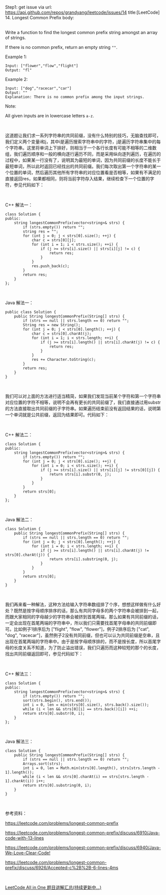 Step1: get issue via url: https://api.github.com/repos/grandyang/leetcode/issues/14 
 title:[LeetCode] 14. Longest Common Prefix 
 body:  
  

Write a function to find the longest common prefix string amongst an array of strings.

If there is no common prefix, return an empty string `""`.

Example 1:
    
    
    Input: ["flower","flow","flight"]
    Output: "fl"
    

Example 2:
    
    
    Input: ["dog","racecar","car"]
    Output: ""
    Explanation: There is no common prefix among the input strings.
    

Note:

All given inputs are in lowercase letters `a-z`.

 

这道题让我们求一系列字符串的共同前缀，没有什么特别的技巧，无脑查找即可，我们定义两个变量i和j，其中i是遍历搜索字符串中的字符，j是遍历字符串集中的每个字符串。这里将单词上下排好，则相当于一个各行长度有可能不相等的二维数组，我们遍历顺序和一般的横向逐行遍历不同，而是采用纵向逐列遍历，在遍历的过程中，如果某一行没有了，说明其为最短的单词，因为共同前缀的长度不能长于最短单词，所以此时返回已经找出的共同前缀。我们每次取出第一个字符串的某一个位置的单词，然后遍历其他所有字符串的对应位置看是否相等，如果有不满足的直接返回res，如果都相同，则将当前字符存入结果，继续检查下一个位置的字符，参见代码如下：

 

C++ 解法一：
    
    
    class Solution {
    public:
        string longestCommonPrefix(vector<string>& strs) {
            if (strs.empty()) return "";
            string res = "";
            for (int j = 0; j < strs[0].size(); ++j) {
                char c = strs[0][j];
                for (int i = 1; i < strs.size(); ++i) {
                    if (j >= strs[i].size() || strs[i][j] != c) {
                        return res;
                    }
                }
                res.push_back(c);
            }
            return res;
        }
    };

 

Java 解法一：
    
    
    public class Solution {
        public String longestCommonPrefix(String[] strs) {
            if (strs == null || strs.length == 0) return "";
            String res = new String();
            for (int j = 0; j < strs[0].length(); ++j) {
                char c = strs[0].charAt(j);
                for (int i = 1; i < strs.length; ++i) {
                    if (j >= strs[i].length() || strs[i].charAt(j) != c) {
                        return res;
                    }
                }
                res += Character.toString(c);
            }
            return res;
        }
    }

 

我们可以对上面的方法进行适当精简，如果我们发现当前某个字符和第一个字符串对应位置的字符不相等，说明不会再有更长的共同前缀了，我们直接通过用substr的方法直接取出共同前缀的子字符串。如果遍历结束前没有返回结果的话，说明第一个单词就是公共前缀，返回为结果即可。代码如下：

 

C++ 解法二：
    
    
    class Solution {
    public:
        string longestCommonPrefix(vector<string>& strs) {
            if (strs.empty()) return "";
            for (int j = 0; j < strs[0].size(); ++j) {
                for (int i = 0; i < strs.size(); ++i) {
                    if (j >= strs[i].size() || strs[i][j] != strs[0][j]) {
                        return strs[i].substr(0, j);
                    }
                }
            }
            return strs[0];
        }
    };

 

Java 解法二：
    
    
    class Solution {
        public String longestCommonPrefix(String[] strs) {
            if (strs == null || strs.length == 0) return "";
            for (int j = 0; j < strs[0].length(); ++j) {
                for (int i = 0; i < strs.length; ++i) {
                    if (j >= strs[i].length() || strs[i].charAt(j) != strs[0].charAt(j)) {
                        return strs[i].substring(0, j); 
                    }   
                }
            }
            return strs[0];
        }
    }

 

我们再来看一种解法，这种方法给输入字符串数组排了个序，想想这样做有什么好处？既然是按字母顺序排序的话，那么有共同字母多的两个字符串会被排到一起，而跟大家相同的字母越少的字符串会被挤到首尾两端，那么如果有共同前缀的话，一定会出现在首尾两端的字符串中，所以我们只需要找首尾字母串的共同前缀即可。比如例子1排序后为 ["flight", "flow", "flower"]，例子2排序后为 ["cat", "dog", "racecar"]，虽然例子2没有共同前缀，但也可以认为共同前缀是空串，且出现在首尾两端的字符串中。由于是按字母顺序排的，而不是按长度，所以首尾字母的长度关系不知道，为了防止溢出错误，我们只遍历而这种较短的那个的长度，找出共同前缀返回即可，参见代码如下：

 

C++ 解法三：
    
    
    class Solution {
    public:
        string longestCommonPrefix(vector<string>& strs) {
            if (strs.empty()) return "";
            sort(strs.begin(), strs.end());
            int i = 0, len = min(strs[0].size(), strs.back().size());
            while (i < len && strs[0][i] == strs.back()[i]) ++i;
            return strs[0].substr(0, i);
        }
    };

 

Java 解法三：
    
    
    class Solution {
        public String longestCommonPrefix(String[] strs) {
            if (strs == null || strs.length == 0) return "";
            Arrays.sort(strs);
            int i = 0, len = Math.min(strs[0].length(), strs[strs.length - 1].length());
            while (i < len && strs[0].charAt(i) == strs[strs.length - 1].charAt(i)) i++;
            return strs[0].substring(0, i);
        }
    }

 

参考资料：

<https://leetcode.com/problems/longest-common-prefix>

<https://leetcode.com/problems/longest-common-prefix/discuss/6910/Java-code-with-13-lines>

<https://leetcode.com/problems/longest-common-prefix/discuss/6940/Java-We-Love-Clear-Code!>

<https://leetcode.com/problems/longest-common-prefix/discuss/6926/Accepted-c%2B%2B-6-lines-4ms>

 

[LeetCode All in One 题目讲解汇总(持续更新中...)](http://www.cnblogs.com/grandyang/p/4606334.html)
